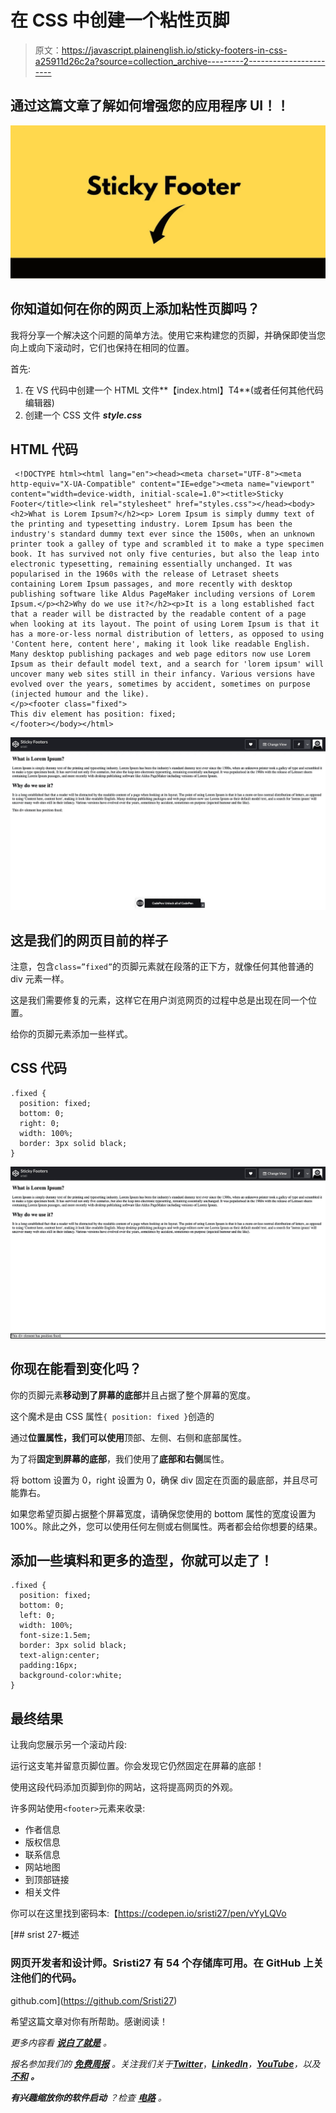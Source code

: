 # 在 CSS 中创建一个粘性页脚

> 原文：<https://javascript.plainenglish.io/sticky-footers-in-css-a25911d26c2a?source=collection_archive---------2----------------------->

## 通过这篇文章了解如何增强您的应用程序 UI！！

![](img/2431c7222bf68ec76f251f57090d9f79.png)

## 你知道如何在你的网页上添加粘性页脚吗？

我将分享一个解决这个问题的简单方法。使用它来构建您的页脚，并确保即使当您向上或向下滚动时，它们也保持在相同的位置。

首先:

1.  在 VS 代码中创建一个 HTML 文件**【index.html】T4**(或者任何其他代码编辑器)
2.  创建一个 CSS 文件 ***style.css***

## HTML 代码

```
 <!DOCTYPE html><html lang="en"><head><meta charset="UTF-8"><meta http-equiv="X-UA-Compatible" content="IE=edge"><meta name="viewport" content="width=device-width, initial-scale=1.0"><title>Sticky Footer</title><link rel="stylesheet" href="styles.css"></head><body><h2>What is Lorem Ipsum?</h2><p> Lorem Ipsum is simply dummy text of the printing and typesetting industry. Lorem Ipsum has been the industry's standard dummy text ever since the 1500s, when an unknown printer took a galley of type and scrambled it to make a type specimen book. It has survived not only five centuries, but also the leap into electronic typesetting, remaining essentially unchanged. It was popularised in the 1960s with the release of Letraset sheets containing Lorem Ipsum passages, and more recently with desktop publishing software like Aldus PageMaker including versions of Lorem Ipsum.</p><h2>Why do we use it?</h2><p>It is a long established fact that a reader will be distracted by the readable content of a page when looking at its layout. The point of using Lorem Ipsum is that it has a more-or-less normal distribution of letters, as opposed to using 'Content here, content here', making it look like readable English. Many desktop publishing packages and web page editors now use Lorem Ipsum as their default model text, and a search for 'lorem ipsum' will uncover many web sites still in their infancy. Various versions have evolved over the years, sometimes by accident, sometimes on purpose (injected humour and the like).
</p><footer class="fixed">
This div element has position: fixed;
</footer></body></html>
```

![](img/41dbf61f5ca7b8665ac303a9bfd1b2f5.png)

## 这是我们的网页目前的样子

注意，包含`class=”fixed”`的页脚元素就在段落的正下方，就像任何其他普通的 div 元素一样。

这是我们需要修复的元素，这样它在用户浏览网页的过程中总是出现在同一个位置。

给你的页脚元素添加一些样式。

## CSS 代码

```
.fixed {
  position: fixed;
  bottom: 0;
  right: 0;
  width: 100%;
  border: 3px solid black;
}
```

![](img/3ee7fd90d1fe04713313f3ff3dbb4756.png)

## 你现在能看到变化吗？

你的页脚元素**移动到了屏幕的底部**并且占据了整个屏幕的宽度。

这个魔术是由 CSS 属性`{ position: fixed }`创造的

通过**位置属性，我们可以使用**顶部、左侧、右侧和底部属性。

为了将**固定到屏幕的底部**，我们使用了**底部和右侧**属性。

将 bottom 设置为 0，right 设置为 0，确保 div 固定在页面的最底部，并且尽可能靠右。

如果您希望页脚占据整个屏幕宽度，请确保您使用的 bottom 属性的宽度设置为 100%。除此之外，您可以使用任何左侧或右侧属性。两者都会给你想要的结果。

## 添加一些填料和更多的造型，你就可以走了！

```
.fixed {
  position: fixed;
  bottom: 0;
  left: 0;
  width: 100%;
  font-size:1.5em;
  border: 3px solid black;
  text-align:center;
  padding:16px;
  background-color:white;
}
```

## **最终结果**

让我向您展示另一个滚动片段:

运行这支笔并留意页脚位置。你会发现它仍然固定在屏幕的底部！

使用这段代码添加页脚到你的网站，这将提高网页的外观。

许多网站使用`<footer>`元素来收录:

*   作者信息
*   版权信息
*   联系信息
*   网站地图
*   到顶部链接
*   相关文件

你可以在这里找到密码本:【https://codepen.io/sristi27/pen/vYyLQVo 

[](https://github.com/Sristi27) [## srist 27-概述

### 网页开发者和设计师。Sristi27 有 54 个存储库可用。在 GitHub 上关注他们的代码。

github.com](https://github.com/Sristi27) 

希望这篇文章对你有所帮助。感谢阅读！

*更多内容看* [***说白了就是***](https://plainenglish.io/) *。*

*报名参加我们的* [***免费周报***](http://newsletter.plainenglish.io/) *。关注我们关于*[***Twitter***](https://twitter.com/inPlainEngHQ)，[***LinkedIn***](https://www.linkedin.com/company/inplainenglish/)*，*[***YouTube***](https://www.youtube.com/channel/UCtipWUghju290NWcn8jhyAw)*，以及* [***不和***](https://discord.gg/GtDtUAvyhW) ***。***

***有兴趣缩放你的软件启动*** *？检查* [***电路***](https://circuit.ooo?utm=publication-post-cta) *。*